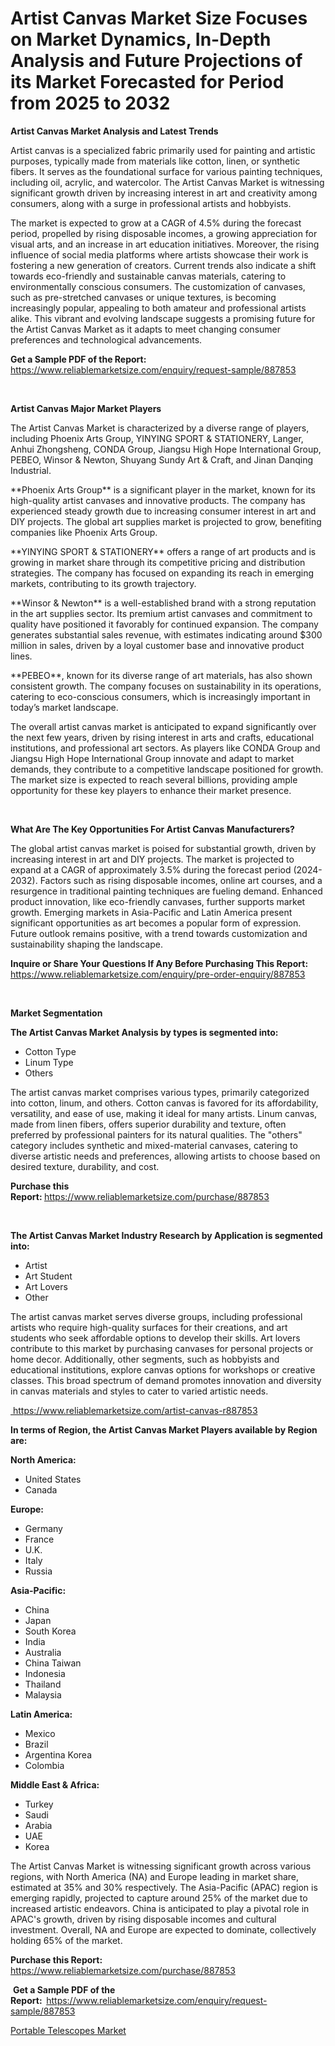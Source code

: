 <p><h1>Artist Canvas Market Size Focuses on Market Dynamics, In-Depth Analysis and Future Projections of its Market Forecasted for Period from 2025 to 2032</h1></p><p><strong>Artist Canvas Market Analysis and Latest Trends</strong></p>
<p><p>Artist canvas is a specialized fabric primarily used for painting and artistic purposes, typically made from materials like cotton, linen, or synthetic fibers. It serves as the foundational surface for various painting techniques, including oil, acrylic, and watercolor. The Artist Canvas Market is witnessing significant growth driven by increasing interest in art and creativity among consumers, along with a surge in professional artists and hobbyists. </p><p>The market is expected to grow at a CAGR of 4.5% during the forecast period, propelled by rising disposable incomes, a growing appreciation for visual arts, and an increase in art education initiatives. Moreover, the rising influence of social media platforms where artists showcase their work is fostering a new generation of creators. Current trends also indicate a shift towards eco-friendly and sustainable canvas materials, catering to environmentally conscious consumers. The customization of canvases, such as pre-stretched canvases or unique textures, is becoming increasingly popular, appealing to both amateur and professional artists alike. This vibrant and evolving landscape suggests a promising future for the Artist Canvas Market as it adapts to meet changing consumer preferences and technological advancements.</p></p>
<p><strong>Get a Sample PDF of the Report:&nbsp;</strong> <a href="https://www.reliablemarketsize.com/enquiry/request-sample/887853?utm_campaign=1833&utm_medium=2&utm_source=Github&utm_content=ia&utm_term=06022025&utm_id=artist-canvas">https://www.reliablemarketsize.com/enquiry/request-sample/887853</a></p>
<p>&nbsp;</p>
<p><strong>Artist Canvas Major Market Players</strong></p>
<p><p>The Artist Canvas Market is characterized by a diverse range of players, including Phoenix Arts Group, YINYING SPORT & STATIONERY, Langer, Anhui Zhongsheng, CONDA Group, Jiangsu High Hope International Group, PEBEO, Winsor & Newton, Shuyang Sundy Art & Craft, and Jinan Danqing Industrial. </p><p>**Phoenix Arts Group** is a significant player in the market, known for its high-quality artist canvases and innovative products. The company has experienced steady growth due to increasing consumer interest in art and DIY projects. The global art supplies market is projected to grow, benefiting companies like Phoenix Arts Group.</p><p>**YINYING SPORT & STATIONERY** offers a range of art products and is growing in market share through its competitive pricing and distribution strategies. The company has focused on expanding its reach in emerging markets, contributing to its growth trajectory.</p><p>**Winsor & Newton** is a well-established brand with a strong reputation in the art supplies sector. Its premium artist canvases and commitment to quality have positioned it favorably for continued expansion. The company generates substantial sales revenue, with estimates indicating around $300 million in sales, driven by a loyal customer base and innovative product lines.</p><p>**PEBEO**, known for its diverse range of art materials, has also shown consistent growth. The company focuses on sustainability in its operations, catering to eco-conscious consumers, which is increasingly important in today’s market landscape.</p><p>The overall artist canvas market is anticipated to expand significantly over the next few years, driven by rising interest in arts and crafts, educational institutions, and professional art sectors. As players like CONDA Group and Jiangsu High Hope International Group innovate and adapt to market demands, they contribute to a competitive landscape positioned for growth. The market size is expected to reach several billions, providing ample opportunity for these key players to enhance their market presence.</p></p>
<p>&nbsp;</p>
<p><strong>What Are The Key Opportunities For Artist Canvas Manufacturers?</strong></p>
<p><p>The global artist canvas market is poised for substantial growth, driven by increasing interest in art and DIY projects. The market is projected to expand at a CAGR of approximately 3.5% during the forecast period (2024-2032). Factors such as rising disposable incomes, online art courses, and a resurgence in traditional painting techniques are fueling demand. Enhanced product innovation, like eco-friendly canvases, further supports market growth. Emerging markets in Asia-Pacific and Latin America present significant opportunities as art becomes a popular form of expression. Future outlook remains positive, with a trend towards customization and sustainability shaping the landscape.</p></p>
<p><strong>Inquire or Share Your Questions If Any Before Purchasing This Report:</strong> <a href="https://www.reliablemarketsize.com/enquiry/pre-order-enquiry/887853?utm_campaign=1833&utm_medium=2&utm_source=Github&utm_content=ia&utm_term=06022025&utm_id=artist-canvas">https://www.reliablemarketsize.com/enquiry/pre-order-enquiry/887853</a></p>
<p>&nbsp;</p>
<p><strong>Market Segmentation</strong></p>
<p><strong>The Artist Canvas Market Analysis by types is segmented into:</strong></p>
<p><ul><li>Cotton Type</li><li>Linum Type</li><li>Others</li></ul></p>
<p><p>The artist canvas market comprises various types, primarily categorized into cotton, linum, and others. Cotton canvas is favored for its affordability, versatility, and ease of use, making it ideal for many artists. Linum canvas, made from linen fibers, offers superior durability and texture, often preferred by professional painters for its natural qualities. The "others" category includes synthetic and mixed-material canvases, catering to diverse artistic needs and preferences, allowing artists to choose based on desired texture, durability, and cost.</p></p>
<p><strong>Purchase this Report:&nbsp;</strong><a href="https://www.reliablemarketsize.com/purchase/887853?utm_campaign=1833&utm_medium=2&utm_source=Github&utm_content=ia&utm_term=06022025&utm_id=artist-canvas">https://www.reliablemarketsize.com/purchase/887853</a></p>
<p>&nbsp;</p>
<p><strong>The Artist Canvas Market Industry Research by Application is segmented into:</strong></p>
<p><ul><li>Artist</li><li>Art Student</li><li>Art Lovers</li><li>Other</li></ul></p>
<p><p>The artist canvas market serves diverse groups, including professional artists who require high-quality surfaces for their creations, and art students who seek affordable options to develop their skills. Art lovers contribute to this market by purchasing canvases for personal projects or home decor. Additionally, other segments, such as hobbyists and educational institutions, explore canvas options for workshops or creative classes. This broad spectrum of demand promotes innovation and diversity in canvas materials and styles to cater to varied artistic needs.</p></p>
<p><a href="https://www.reliablemarketsize.com/artist-canvas-r887853?utm_campaign=1833&utm_medium=2&utm_source=Github&utm_content=ia&utm_term=06022025&utm_id=artist-canvas">&nbsp;https://www.reliablemarketsize.com/artist-canvas-r887853</a></p>
<p><strong>In terms of Region, the Artist Canvas Market Players available by Region are:</strong></p>
<p>
    <p> <strong> North America: </strong>
        <ul>
            <li>United States</li>
            <li>Canada</li>
        </ul>
        </p> 
    <p> <strong> Europe: </strong>
        <ul>
            <li>Germany</li>
            <li>France</li>
            <li>U.K.</li>
            <li>Italy</li>
            <li>Russia</li>
        </ul>
        </p> 
    <p> <strong> Asia-Pacific: </strong>
        <ul>
            <li>China</li>
            <li>Japan</li>
            <li>South Korea</li>
            <li>India</li>
            <li>Australia</li>
            <li>China Taiwan</li>
            <li>Indonesia</li>
            <li>Thailand</li>
            <li>Malaysia</li>
        </ul>
        </p> 
    <p> <strong> Latin America: </strong>
        <ul>
            <li>Mexico</li>
            <li>Brazil</li>
            <li>Argentina Korea</li>
            <li>Colombia</li>
        </ul>
        </p> 
    <p> <strong> Middle East & Africa: </strong>
        <ul>
            <li>Turkey</li>
            <li>Saudi</li>
            <li>Arabia</li>
            <li>UAE</li>
            <li>Korea</li>
        </ul>
    </p>
    </p>
<p><p>The Artist Canvas Market is witnessing significant growth across various regions, with North America (NA) and Europe leading in market share, estimated at 35% and 30% respectively. The Asia-Pacific (APAC) region is emerging rapidly, projected to capture around 25% of the market due to increased artistic endeavors. China is anticipated to play a pivotal role in APAC's growth, driven by rising disposable incomes and cultural investment. Overall, NA and Europe are expected to dominate, collectively holding 65% of the market.</p></p>
<p><strong>Purchase this Report: </strong><a href="https://www.reliablemarketsize.com/purchase/887853?utm_campaign=1833&utm_medium=2&utm_source=Github&utm_content=ia&utm_term=06022025&utm_id=artist-canvas">https://www.reliablemarketsize.com/purchase/887853</a></p>
<p>&nbsp;<strong>Get a Sample PDF of the Report:&nbsp;&nbsp;</strong><a href="https://www.reliablemarketsize.com/enquiry/request-sample/887853?utm_campaign=1833&utm_medium=2&utm_source=Github&utm_content=ia&utm_term=06022025&utm_id=artist-canvas">https://www.reliablemarketsize.com/enquiry/request-sample/887853</a></p>
<p><strong></strong></p>
<p><p><a href="https://github.com/FassouRP/Market-Research-Report-List-7/blob/main/portable-telescopes-market.md?utm_campaign=1833&utm_medium=2&utm_source=Github&utm_content=ia&utm_term=06022025&utm_id=artist-canvas">Portable Telescopes Market</a></p></p>